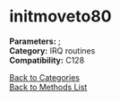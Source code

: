 # initmoveto80

**Parameters:** ;  
**Category:** IRQ routines  
**Compatibility:** C128  


[Back to Categories](../categories/irq_routines.md)  
[Back to Methods List](../../SUMMARY.md)

